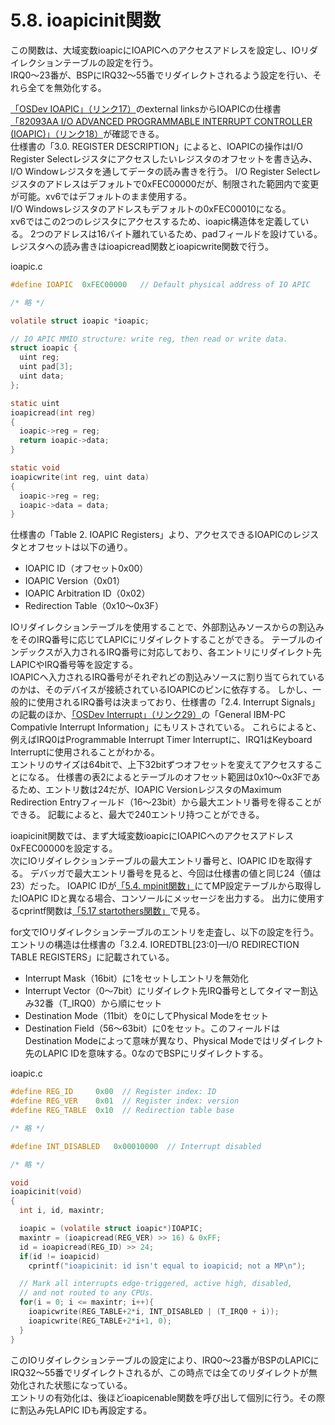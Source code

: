 # 5.8. ioapicinit関数
この関数は、大域変数ioapicにIOAPICへのアクセスアドレスを設定し、IOリダイレクションテーブルの設定を行う。  
IRQ0～23番が、BSPにIRQ32～55番でリダイレクトされるよう設定を行い、それら全てを無効化する。

[「OSDev IOAPIC」（リンク17）](https://wiki.osdev.org/IOAPIC)のexternal linksからIOAPICの仕様書[「82093AA I/O ADVANCED PROGRAMMABLE INTERRUPT CONTROLLER (IOAPIC)」（リンク18）](http://web.archive.org/web/20161130153145/http://download.intel.com/design/chipsets/datashts/29056601.pdf)が確認できる。  
仕様書の「3.0. REGISTER DESCRIPTION」によると、IOAPICの操作はI/O Register Selectレジスタにアクセスしたいレジスタのオフセットを書き込み、I/O Windowレジスタを通してデータの読み書きを行う。
I/O Register Selectレジスタのアドレスはデフォルトで0xFEC00000だが、制限された範囲内で変更が可能。xv6ではデフォルトのまま使用する。  
I/O Windowsレジスタのアドレスもデフォルトの0xFEC00010になる。  
xv6ではこの2つのレジスタにアクセスするため、ioapic構造体を定義している。
2つのアドレスは16バイト離れているため、padフィールドを設けている。
レジスタへの読み書きはioapicread関数とioapicwrite関数で行う。

ioapic.c
```c
#define IOAPIC  0xFEC00000   // Default physical address of IO APIC

/* 略 */

volatile struct ioapic *ioapic;

// IO APIC MMIO structure: write reg, then read or write data.
struct ioapic {
  uint reg;
  uint pad[3];
  uint data;
};

static uint
ioapicread(int reg)
{
  ioapic->reg = reg;
  return ioapic->data;
}

static void
ioapicwrite(int reg, uint data)
{
  ioapic->reg = reg;
  ioapic->data = data;
}
```

仕様書の「Table 2. IOAPIC Registers」より、アクセスできるIOAPICのレジスタとオフセットは以下の通り。
- IOAPIC ID（オフセット0x00）
- IOAPIC Version（0x01）
- IOAPIC Arbitration ID（0x02）
- Redirection Table（0x10～0x3F）

IOリダイレクションテーブルを使用することで、外部割込みソースからの割込みをそのIRQ番号に応じてLAPICにリダイレクトすることができる。
テーブルのインデックスが入力されるIRQ番号に対応しており、各エントリにリダイレクト先LAPICやIRQ番号等を設定する。  
IOAPICへ入力されるIRQ番号がそれぞれどの割込みソースに割り当てられているのかは、そのデバイスが接続されているIOAPICのピンに依存する。
しかし、一般的に使用されるIRQ番号は決まっており、仕様書の「2.4. Interrupt Signals」の記載のほか、[「OSDev Interrupt」（リンク29）](https://wiki.osdev.org/Interrupts)の「General IBM-PC Compativle Interrupt Information」にもリストされている。
これらによると、例えばIRQ0はProgrammable Interrupt Timer Interruptに、IRQ1はKeyboard Interruptに使用されることがわかる。  
エントリのサイズは64bitで、上下32bitずつオフセットを変えてアクセスすることになる。
仕様書の表2によるとテーブルのオフセット範囲は0x10～0x3Fであるため、エントリ数は24だが、IOAPIC VersionレジスタのMaximum Redirection Entryフィールド（16～23bit）から最大エントリ番号を得ることができる。
記載によると、最大で240エントリ持つことができる。

ioapicinit関数では、まず大域変数ioapicにIOAPICへのアクセスアドレス0xFEC00000を設定する。  
次にIOリダイレクションテーブルの最大エントリ番号と、IOAPIC IDを取得する。
デバッガで最大エントリ番号を見ると、今回は仕様書の値と同じ24（値は23）だった。
IOAPIC IDが[「5.4. mpinit関数」](/chapter_05/05_04_mpinit.md)にてMP設定テーブルから取得したIOAPIC IDと異なる場合、コンソールにメッセージを出力する。
出力に使用するcprintf関数は[「5.17 startothers関数」](/chapter_05/05_19_startothers.md#cprintf関数)で見る。

for文でIOリダイレクションテーブルのエントリを走査し、以下の設定を行う。
エントリの構造は仕様書の「3.2.4. IOREDTBL[23:0]—I/O REDIRECTION TABLE REGISTERS」に記載されている。  
- Interrupt Mask（16bit）に1をセットしエントリを無効化
- Interrupt Vector（0～7bit）にリダイレクト先IRQ番号としてタイマー割込み32番（T\_IRQ0）から順にセット
- Destination Mode（11bit）を0にしてPhysical Modeをセット
- Destination Field（56～63bit）に0をセット。このフィールドはDestination Modeによって意味が異なり、Physical Modeではリダイレクト先のLAPIC IDを意味する。0なのでBSPにリダイレクトする。

ioapic.c
```c
#define REG_ID     0x00  // Register index: ID
#define REG_VER    0x01  // Register index: version
#define REG_TABLE  0x10  // Redirection table base

/* 略 */

#define INT_DISABLED   0x00010000  // Interrupt disabled

/* 略 */

void
ioapicinit(void)
{
  int i, id, maxintr;

  ioapic = (volatile struct ioapic*)IOAPIC;
  maxintr = (ioapicread(REG_VER) >> 16) & 0xFF;
  id = ioapicread(REG_ID) >> 24;
  if(id != ioapicid)
    cprintf("ioapicinit: id isn't equal to ioapicid; not a MP\n");

  // Mark all interrupts edge-triggered, active high, disabled,
  // and not routed to any CPUs.
  for(i = 0; i <= maxintr; i++){
    ioapicwrite(REG_TABLE+2*i, INT_DISABLED | (T_IRQ0 + i));
    ioapicwrite(REG_TABLE+2*i+1, 0);
  }
}
```

このIOリダイレクションテーブルの設定により、IRQ0～23番がBSPのLAPICにIRQ32～55番でリダイレクトされるが、この時点では全てのリダイレクトが無効化された状態になっている。  
エントリの有効化は、後ほどioapicenable関数を呼び出して個別に行う。その際に割込み先LAPIC IDも再設定する。
